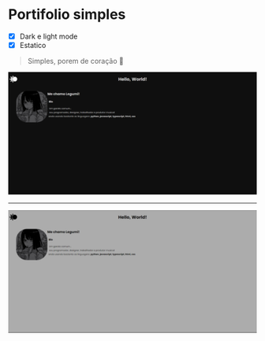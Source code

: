 # Portifolio simples

- [x] Dark e light mode
- [x] Estatico

> Simples, porem de coração 💝
<div align="middle" >
  <img width="650px" src="./assets/exemplo.png" alt="DarkMode">
</div>

------

<div align="middle" >
  <img width="650px" src="./assets/exemplo2.png" alt="LightMode">
</div>
